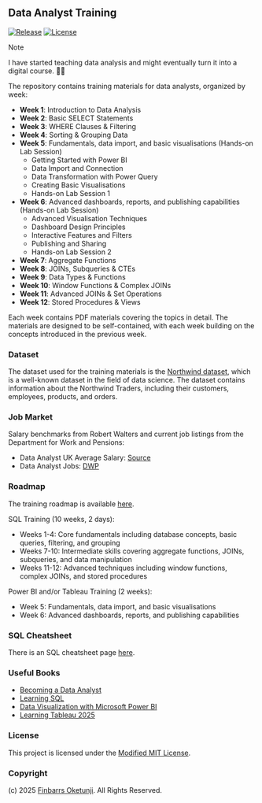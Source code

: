 ## Data Analyst Training

[![Release](https://img.shields.io/github/release/0xnu/data-analyst-training.svg)](https://github.com/0xnu/data-analyst-training/releases/latest)
[![License](https://img.shields.io/badge/License-Modified_MIT-f5de53?&color=f5de53)](/LICENSE)

> [!NOTE]
> I have started teaching data analysis and might eventually turn it into a digital course. 🤷‍♂️

The repository contains training materials for data analysts, organized by week:

- **Week 1**: Introduction to Data Analysis
- **Week 2**: Basic SELECT Statements
- **Week 3**: WHERE Clauses & Filtering
- **Week 4**: Sorting & Grouping Data
- **Week 5**: Fundamentals, data import, and basic visualisations (Hands-on Lab Session)
   - Getting Started with Power BI
   - Data Import and Connection
   - Data Transformation with Power Query
   - Creating Basic Visualisations
   - Hands-on Lab Session 1
- **Week 6**: Advanced dashboards, reports, and publishing capabilities (Hands-on Lab Session)
   - Advanced Visualisation Techniques
   - Dashboard Design Principles
   - Interactive Features and Filters
   - Publishing and Sharing
   - Hands-on Lab Session 2
- **Week 7**: Aggregate Functions
- **Week 8**: JOINs, Subqueries & CTEs
- **Week 9**: Data Types & Functions
- **Week 10**: Window Functions & Complex JOINs
- **Week 11**: Advanced JOINs & Set Operations
- **Week 12**: Stored Procedures & Views

Each week contains PDF materials covering the topics in detail. The materials are designed to be self-contained, with each week building on the concepts introduced in the previous week.

### Dataset

The dataset used for the training materials is the [Northwind dataset](./data/northwind.sql), which is a well-known dataset in the field of data science. The dataset contains information about the Northwind Traders, including their customers, employees, products, and orders.

### Job Market

Salary benchmarks from Robert Walters and current job listings from the Department for Work and Pensions:

+ Data Analyst UK Average Salary: [Source](https://www.robertwalters.co.uk/our-services/salary-survey/data-analyst-salaries.html)
+ Data Analyst Jobs: [DWP](https://findajob.dwp.gov.uk/search?q=data+analyst&w=UK)

### Roadmap

The training roadmap is available [here](./roadmap/roadmap.png).

SQL Training (10 weeks, 2 days):
+ Weeks 1-4: Core fundamentals including database concepts, basic queries, filtering, and grouping
+ Weeks 7-10: Intermediate skills covering aggregate functions, JOINs, subqueries, and data manipulation
+ Weeks 11-12: Advanced techniques including window functions, complex JOINs, and stored procedures

Power BI and/or Tableau Training (2 weeks):
+ Week 5: Fundamentals, data import, and basic visualisations
+ Week 6: Advanced dashboards, reports, and publishing capabilities

### SQL Cheatsheet

There is an SQL cheatsheet page [here](https://0xnu.github.io/data-analyst-training/).

### Useful Books

+ [Becoming a Data Analyst](https://amzn.to/3V29U64)
+ [Learning SQL](https://amzn.to/4mh8nW3)
+ [Data Visualization with Microsoft Power BI](https://amzn.to/3V0qdQR)
+ [Learning Tableau 2025](https://amzn.to/3HtqgSj)

### License

This project is licensed under the [Modified MIT License](./LICENSE).

### Copyright

(c) 2025 [Finbarrs Oketunji](https://finbarrs.eu). All Rights Reserved.